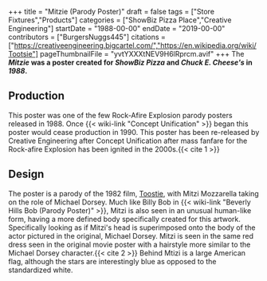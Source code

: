 +++
title = "Mitzie (Parody Poster)"
draft = false
tags = ["Store Fixtures","Products"]
categories = ["ShowBiz Pizza Place","Creative Engineering"]
startDate = "1988-00-00"
endDate = "2019-00-00"
contributors = ["BurgersNuggs445"]
citations = ["https://creativeengineering.bigcartel.com/","https://en.wikipedia.org/wiki/Tootsie"]
pageThumbnailFile = "yvtYXXXtNEV9H6lRprcm.avif"
+++
The ***Mitzie* was a poster created for *ShowBiz Pizza* and *Chuck E. Cheese's* in *1988*.**

## Production

This poster was one of the few Rock-Afire Explosion parody posters released in 1988. Once {{< wiki-link "Concept Unification" >}} began this poster would cease production in 1990.
This poster has been re-released by Creative Engineering after Concept Unification after mass fanfare for the Rock-afire Explosion has been ignited in the 2000s.{{< cite 1 >}}

## Design

The poster is a parody of the 1982 film, [Toostie](https://en.wikipedia.org/wiki/Tootsie), with Mitzi Mozzarella taking on the role of Michael Dorsey.
Much like Billy Bob in {{< wiki-link "Beverly Hills Bob (Parody Poster)" >}}, Mitzi is also seen in an unusual human-like form, having a more defined body specifically created for this artwork. Specifically looking as if Mitzi's head is superimposed onto the body of the actor pictured in the original, Michael Dorsey.
Mitzi is seen in the same red dress seen in the original movie poster with a hairstyle more similar to the Michael Dorsey character.{{< cite 2 >}} Behind Mtizi is a large American flag, although the stars are interestingly blue as opposed to the standardized white.
